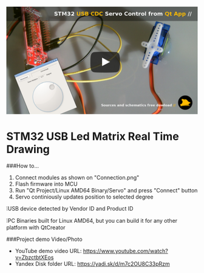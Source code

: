 [![STM32 USB P10 Led Matrix Drawing in Real Time with Qt/C++ App - Youtube](./cover.jpg)](https://www.youtube.com/watch?v=PMLNQ5mM47Y)

# STM32 USB Led Matrix Real Time Drawing

###How to...
1. Connect modules as shown on "Connection.png"
2. Flash firmware into MCU
3. Run "Qt Project/Linux AMD64 Binary/Servo" and press "Connect" button
4. Servo continiously updates position to selected degree

:grey_exclamation:USB device detected by Vendor ID and Product ID

:grey_exclamation:PC Binaries built for Linux AMD64, but you can build it for any other platform with QtCreator

###Project demo Video/Photo
- YouTube demo video URL: https://www.youtube.com/watch?v=ZbzctbtXEos
- Yandex Disk folder URL: https://yadi.sk/d/m7c2OU8C33pRzm
